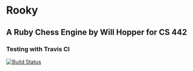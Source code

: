 # Rooky
## A Ruby Chess Engine by Will Hopper for CS 442

### Testing with Travis CI
[![Build Status](https://api.travis-ci.org/Whopper92/chessbot.png)](https://api.travis-ci.org/Whopper92/chessbot.png)

